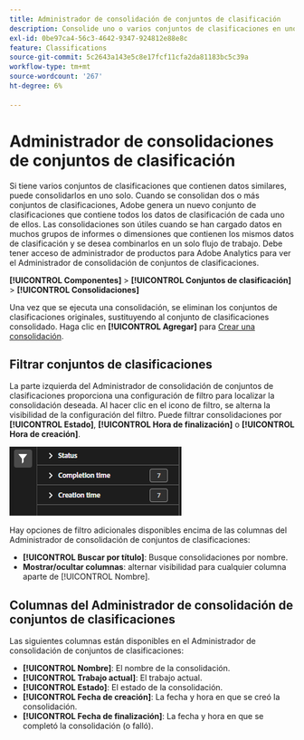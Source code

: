```yaml
---
title: Administrador de consolidación de conjuntos de clasificación
description: Consolide uno o varios conjuntos de clasificaciones en uno solo.
exl-id: 0be97ca4-56c3-4642-9347-924812e88e8c
feature: Classifications
source-git-commit: 5c2643a143e5c8e17fcf11cfa2da81183bc5c39a
workflow-type: tm+mt
source-wordcount: '267'
ht-degree: 6%

---
```


# Administrador de consolidaciones de conjuntos de clasificación

Si tiene varios conjuntos de clasificaciones que contienen datos similares, puede consolidarlos en uno solo. Cuando se consolidan dos o más conjuntos de clasificaciones, Adobe genera un nuevo conjunto de clasificaciones que contiene todos los datos de clasificación de cada uno de ellos. Las consolidaciones son útiles cuando se han cargado datos en muchos grupos de informes o dimensiones que contienen los mismos datos de clasificación y se desea combinarlos en un solo flujo de trabajo. Debe tener acceso de administrador de productos para Adobe Analytics para ver el Administrador de consolidación de conjuntos de clasificaciones.

**[!UICONTROL Componentes]** > **[!UICONTROL Conjuntos de clasificación]** > **[!UICONTROL Consolidaciones]**

Una vez que se ejecuta una consolidación, se eliminan los conjuntos de clasificaciones originales, sustituyendo al conjunto de clasificaciones consolidado. Haga clic en **[!UICONTROL Agregar]** para [Crear una consolidación](process.md).

## Filtrar conjuntos de clasificaciones

La parte izquierda del Administrador de consolidación de conjuntos de clasificaciones proporciona una configuración de filtro para localizar la consolidación deseada. Al hacer clic en el icono de filtro, se alterna la visibilidad de la configuración del filtro. Puede filtrar consolidaciones por **[!UICONTROL Estado]**, **[!UICONTROL Hora de finalización]** o **[!UICONTROL Hora de creación]**.

![Filtros de consolidación del conjunto de clasificaciones](../../assets/classification-set-consolidation-filters.png)

Hay opciones de filtro adicionales disponibles encima de las columnas del Administrador de consolidación de conjuntos de clasificaciones:

* **[!UICONTROL Buscar por título]**: Busque consolidaciones por nombre.
* **Mostrar/ocultar columnas**: alternar visibilidad para cualquier columna aparte de [!UICONTROL Nombre].

## Columnas del Administrador de consolidación de conjuntos de clasificaciones

Las siguientes columnas están disponibles en el Administrador de consolidación de conjuntos de clasificaciones:

* **[!UICONTROL Nombre]**: El nombre de la consolidación.
* **[!UICONTROL Trabajo actual]**: El trabajo actual. <!-- todo: better description -->
* **[!UICONTROL Estado]**: El estado de la consolidación. <!-- todo: get list of possible statuses -->
* **[!UICONTROL Fecha de creación]**: La fecha y hora en que se creó la consolidación.
* **[!UICONTROL Fecha de finalización]**: La fecha y hora en que se completó la consolidación (o falló).

